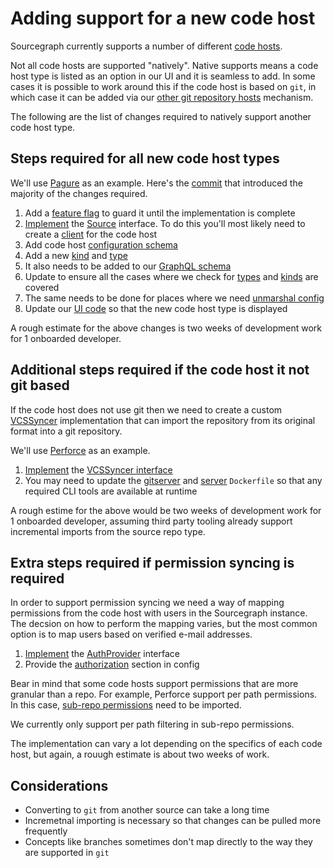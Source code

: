 # Adding support for a new code host

Sourcegraph currently supports a number of different [code hosts](https://docs.sourcegraph.com/admin/external_service).

Not all code hosts are supported "natively". Native supports means a code host type is listed as an option in our UI and it is seamless to add. In some cases it is possible to work around this if the code host is based on `git`, in which case it can be added via our [other git repository hosts](https://docs.sourcegraph.com/admin/external_service/other) mechanism.

The following are the list of changes required to natively support another code host type.

## Steps required for all new code host types

We'll use [Pagure](https://pagure.io/) as an example. Here's the [commit](https://sourcegraph.com/github.com/sourcegraph/sourcegraph/-/commit/2ad7025525622f0d80da66234b51b11526da68f6) that introduced the majority of the changes required.

1. Add a [feature flag](https://sourcegraph.com/github.com/sourcegraph/sourcegraph@078c426697c5bc6fedcba5b7851f3a2c194101f6/-/blob/schema/site.schema.json?L128) to guard it until the implementation is complete
1. [Implement](https://sourcegraph.com/github.com/sourcegraph/sourcegraph@39265b5cf53167a86bd993a0f0081b49c18aab81/-/blob/internal/repos/pagure.go?L22) the [Source](https://sourcegraph.com/github.com/sourcegraph/sourcegraph@39265b5/-/blob/internal/repos/sources.go?L74) interface. To do this you'll most likely need to create a [client](https://sourcegraph.com/github.com/sourcegraph/sourcegraph@39265b5cf53167a86bd993a0f0081b49c18aab81/-/blob/internal/extsvc/pagure/client.go?L29:6) for the code host
1. Add code host [configuration schema](https://sourcegraph.com/search?q=context:global+repo:%5Egithub%5C.com/sourcegraph/sourcegraph%24%4039265b5+case+*schema.PagureConnection&patternType=literal)
1. Add a new [kind](https://sourcegraph.com/github.com/sourcegraph/sourcegraph@39265b5cf53167a86bd993a0f0081b49c18aab81/-/blob/internal/extsvc/types.go?L73) and [type](https://sourcegraph.com/github.com/sourcegraph/sourcegraph@39265b5cf53167a86bd993a0f0081b49c18aab81/-/blob/internal/extsvc/types.go?L91)
1. It also needs to be added to our [GraphQL schema](https://sourcegraph.com/github.com/sourcegraph/sourcegraph@39265b5cf53167a86bd993a0f0081b49c18aab81/-/blob/cmd/frontend/graphqlbackend/schema.graphql?L2248)
1. Update to ensure all the cases where we check for [types](https://sourcegraph.com/search?q=context:global+repo:%5Egithub%5C.com/sourcegraph/sourcegraph%24%4039265b5+case+TypePagure&patternType=literal) and [kinds](https://sourcegraph.com/search?q=context:global+repo:%5Egithub%5C.com/sourcegraph/sourcegraph%24%4039265b5+case+KindPagure&patternType=literal) are covered
1. The same needs to be done for places where we need [unmarshal config](https://sourcegraph.com/search?q=context:global+repo:%5Egithub%5C.com/sourcegraph/sourcegraph%24%4039265b5+case+*schema.PagureConnection&patternType=literal)
1. Update our [UI code](https://sourcegraph.com/github.com/sourcegraph/sourcegraph@39265b5cf53167a86bd993a0f0081b49c18aab81/-/blob/client/web/src/components/externalServices/externalServices.tsx?L1218) so that the new code host type is displayed

A rough estimate for the above changes is two weeks of development work for 1 onboarded developer.

## Additional steps required if the code host it not git based

If the code host does not use git then we need to create a custom [VCSSyncer](https://sourcegraph.com/github.com/sourcegraph/sourcegraph@078c426697c5bc6fedcba5b7851f3a2c194101f6/-/blob/cmd/gitserver/server/vcs_syncer.go?L12) implementation that can import the repository from its original format into a git repository.

We'll use [Perforce](https://www.perforce.com/) as an example.

1. [Implement](https://sourcegraph.com/github.com/sourcegraph/sourcegraph@e474119750b4e0700eaf2750933100c019bf2695/-/blob/cmd/gitserver/server/vcs_syncer_perforce.go?L17) the [VCSSyncer interface](https://sourcegraph.com/github.com/sourcegraph/sourcegraph@078c426697c5bc6fedcba5b7851f3a2c194101f6/-/blob/cmd/gitserver/server/vcs_syncer.go?L12)
1. You may need to update the [gitserver](https://sourcegraph.com/github.com/sourcegraph/sourcegraph@39265b5cf53167a86bd993a0f0081b49c18aab81/-/blob/cmd/gitserver/Dockerfile?L6) and [server](https://sourcegraph.com/github.com/sourcegraph/sourcegraph@39265b5cf53167a86bd993a0f0081b49c18aab81/-/blob/cmd/server/Dockerfile?L2) `Dockerfile` so that any required CLI tools are available at runtime

A rough estime for the above would be two weeks of development work for 1 onboarded developer, assuming third party tooling already support incremental imports from the source repo type.

## Extra steps required if permission syncing is required

In order to support permission syncing we need a way of mapping permissions from the code host with users in the Sourcegraph instance. The decsion on how to perform the mapping varies, but the most common option is to map users based on verified e-mail addresses.

1. [Implement](https://sourcegraph.com/github.com/sourcegraph/sourcegraph@39265b5cf53167a86bd993a0f0081b49c18aab81/-/blob/enterprise/internal/authz/perforce/perforce.go?L27) the [AuthProvider](https://sourcegraph.com/github.com/sourcegraph/sourcegraph@39265b5cf53167a86bd993a0f0081b49c18aab81/-/blob/internal/authz/iface.go?L87) interface
1. Provide the [authorization](https://sourcegraph.com/github.com/sourcegraph/sourcegraph@39265b5cf53167a86bd993a0f0081b49c18aab81/-/blob/schema/perforce.schema.json?L67-78) section in config

Bear in mind that some code hosts support permissions that are more granular than a repo. For example, Perforce support per path permissions. In this case, [sub-repo permissions](https://sourcegraph.com/github.com/sourcegraph/sourcegraph@39265b5cf53167a86bd993a0f0081b49c18aab81/-/blob/internal/authz/iface.go?L67) need to be imported.

We currently only support per path filtering in sub-repo permissions.

The implementation can vary a lot depending on the specifics of each code host, but again, a rouugh estimate is about two weeks of work.

## Considerations

- Converting to `git` from another source can take a long time
- Incremetnal importing is necessary so that changes can be pulled more frequently
- Concepts like branches sometimes don't map directly to the way they are supported in `git`
